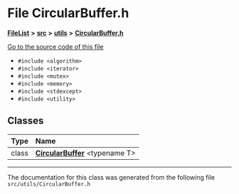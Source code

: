 

# File CircularBuffer.h



[**FileList**](files.md) **>** [**src**](dir_68267d1309a1af8e8297ef4c3efbcdba.md) **>** [**utils**](dir_313caf1132e152dd9b58bea13a4052ca.md) **>** [**CircularBuffer.h**](CircularBuffer_8h.md)

[Go to the source code of this file](CircularBuffer_8h_source.md)



* `#include <algorithm>`
* `#include <iterator>`
* `#include <mutex>`
* `#include <memory>`
* `#include <stdexcept>`
* `#include <utility>`















## Classes

| Type | Name |
| ---: | :--- |
| class | [**CircularBuffer**](classCircularBuffer.md) &lt;typename T&gt;<br> |



















































------------------------------
The documentation for this class was generated from the following file `src/utils/CircularBuffer.h`

